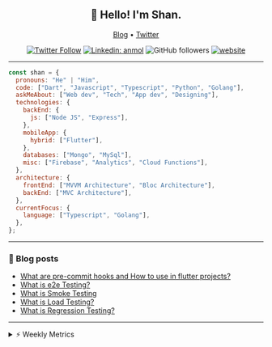 <h2 align="center">👋 Hello! I'm Shan.</h2>
<p align="center">
  <a href="https://medium.com/feed/@shan-shaji">Blog</a> •
  <a href="https://twitter.com/intent/follow?screen_name=shan__shaji">Twitter</a>
</p>

<p align="center"><a href="https://twitter.com/intent/follow?screen_name=shan__shaji"><img src="https://img.shields.io/twitter/follow/shan__shaji?style=flat" alt="Twitter Follow"></a>
<a href="https://www.linkedin.com/in/shan-shaji/"><img src="https://img.shields.io/badge/shan-shaji?style=flat-square&amp;logo=Linkedin&amp;logoColor=white&amp;link=https://www.linkedin.com/in/shan-shaji/" alt="Linkedin: anmol"></a>
<img src="https://img.shields.io/github/followers/shan-shaji?label=Follow&amp;style=social" alt="GitHub followers">
<a href="http://shan-shaji.github.io/"><img src="https://img.shields.io/badge/Website-46a2f1.svg?&amp;style=flat-square&amp;logo=Google-Chrome&amp;logoColor=white&amp;link=http://shan-shaji.github.io/" alt="website"></a></p>

<hr>

```javascript
const shan = {
  pronouns: "He" | "Him",
  code: ["Dart", "Javascript", "Typescript", "Python", "Golang"],
  askMeAbout: ["Web dev", "Tech", "App dev", "Designing"],
  technologies: {
    backEnd: {
      js: ["Node JS", "Express"],
    },
    mobileApp: {
      hybrid: ["Flutter"],
    },
    databases: ["Mongo", "MySql"],
    misc: ["Firebase", "Analytics", "Cloud Functions"],
  },
  architecture: {
    frontEnd: ["MVVM Architecture", "Bloc Architecture"],
    backEnd: ["MVC Architecture"],
  },
  currentFocus: {
    language: ["Typescript", "Golang"],
  },
};
```

<hr>

<!-- I love connecting with different people</b> so if you want to say <b>hi, I'll be happy to meet you more!</b> 😊</em> -->

### 📕 Blog posts

<!-- BLOG-POST-LIST:START -->
- [What are pre-commit hooks and How to use in flutter projects?](https://dev.to/shanshaji/what-are-pre-commit-hooks-and-how-to-use-in-flutter-projects-4c0m)
- [What is e2e Testing?](https://dev.to/shanshaji/what-is-e2e-testing-1eg0)
- [What is Smoke Testing](https://dev.to/shanshaji/what-is-smoke-testing-1n95)
- [What is Load Testing?](https://dev.to/shanshaji/what-is-load-testing-27dk)
- [What is Regression Testing?](https://dev.to/shanshaji/what-is-regression-testing-162n)
<!-- BLOG-POST-LIST:END -->

<hr>
<details>
    <summary>⚡ Weekly Metrics</summary>
    <p>
    
<!--START_SECTION:waka-->
![Code Time](http://img.shields.io/badge/Code%20Time-1%2C718%20hrs%2050%20mins-blue)

![Profile Views](http://img.shields.io/badge/Profile%20Views-11-blue)

**🐱 My GitHub Data** 

> 📦 479.2 kB Used in GitHub's Storage 
 > 
> 🏆 163 Contributions in the Year 2023
 > 
> 💼 Opted to Hire
 > 
> 📜 127 Public Repositories 
 > 
> 🔑 15 Private Repositories 
 > 
**I'm a Night 🦉** 

```text
🌞 Morning                109 commits         ██░░░░░░░░░░░░░░░░░░░░░░░   09.75 % 
🌆 Daytime                309 commits         ███████░░░░░░░░░░░░░░░░░░   27.64 % 
🌃 Evening                482 commits         ███████████░░░░░░░░░░░░░░   43.11 % 
🌙 Night                  218 commits         █████░░░░░░░░░░░░░░░░░░░░   19.50 % 
```
📅 **I'm Most Productive on Tuesday** 

```text
Monday                   135 commits         ███░░░░░░░░░░░░░░░░░░░░░░   12.08 % 
Tuesday                  185 commits         ████░░░░░░░░░░░░░░░░░░░░░   16.55 % 
Wednesday                153 commits         ███░░░░░░░░░░░░░░░░░░░░░░   13.69 % 
Thursday                 158 commits         ████░░░░░░░░░░░░░░░░░░░░░   14.13 % 
Friday                   175 commits         ████░░░░░░░░░░░░░░░░░░░░░   15.65 % 
Saturday                 144 commits         ███░░░░░░░░░░░░░░░░░░░░░░   12.88 % 
Sunday                   168 commits         ████░░░░░░░░░░░░░░░░░░░░░   15.03 % 
```


📊 **This Week I Spent My Time On** 

```text
🕑︎ Time Zone: Asia/Kolkata

💬 Programming Languages: 
Python                   4 hrs 47 mins       ████████░░░░░░░░░░░░░░░░░   33.69 % 
TypeScript               4 hrs 9 mins        ███████░░░░░░░░░░░░░░░░░░   29.29 % 
Dart                     2 hrs 29 mins       ████░░░░░░░░░░░░░░░░░░░░░   17.53 % 
Other                    1 hr 40 mins        ███░░░░░░░░░░░░░░░░░░░░░░   11.75 % 
Bash                     31 mins             █░░░░░░░░░░░░░░░░░░░░░░░░   03.69 % 

🔥 Editors: 
VS Code                  11 hrs 56 mins      █████████████████████░░░░   83.92 % 
Android Studio           2 hrs 17 mins       ████░░░░░░░░░░░░░░░░░░░░░   16.08 % 

🐱‍💻 Projects: 
homeday                  9 hrs 4 mins        ████████████████░░░░░░░░░   63.77 % 
turbo-flutter            2 hrs 17 mins       ████░░░░░░░░░░░░░░░░░░░░░   16.08 % 
turbo                    2 hrs 7 mins        ████░░░░░░░░░░░░░░░░░░░░░   14.96 % 
shorebird                36 mins             █░░░░░░░░░░░░░░░░░░░░░░░░   04.32 % 
turbo-ionic              6 mins              ░░░░░░░░░░░░░░░░░░░░░░░░░   00.72 % 

💻 Operating System: 
Mac                      14 hrs 13 mins      █████████████████████████   100.00 % 
```

**I Mostly Code in Dart** 

```text
Dart                     36 repos            ██████████░░░░░░░░░░░░░░░   40.45 % 
JavaScript               15 repos            ████░░░░░░░░░░░░░░░░░░░░░   16.85 % 
Go                       3 repos             █░░░░░░░░░░░░░░░░░░░░░░░░   03.37 % 
Python                   3 repos             █░░░░░░░░░░░░░░░░░░░░░░░░   03.37 % 
TypeScript               2 repos             █░░░░░░░░░░░░░░░░░░░░░░░░   02.25 % 
```




 Last Updated on 11/03/2023 18:36:14 UTC
<!--END_SECTION:waka-->

</p>
 </details>
